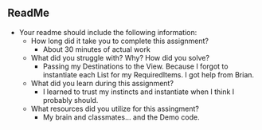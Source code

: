 ## ReadMe
- Your readme should include the following information:
	- How long did it take you to complete this assignment?
		- About 30 minutes of actual work
	- What did you struggle with? Why? How did you solve?
		- Passing my Destinations to the View. Because I forgot to instantiate each List for my RequiredItems. I got help from Brian.
	- What did you learn during this assignment?
		- I learned to trust my instincts and instantiate when I think I probably should.
    - What resources did you utilize for this assingment?
		- My brain and classmates... and the Demo code.
